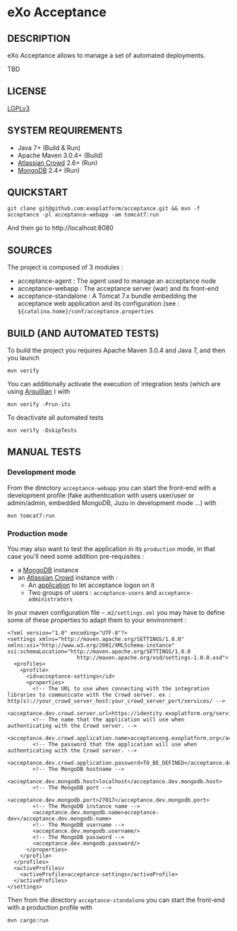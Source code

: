 eXo Acceptance
==============

## DESCRIPTION

eXo Acceptance allows to manage a set of automated deployments.

TBD

## LICENSE

[LGPLv3](http://www.gnu.org/licenses/lgpl.html)

## SYSTEM REQUIREMENTS

- Java 7+ (Build & Run)
- Apache Maven 3.0.4+ (Build)
- [Atlassian Crowd](https://www.atlassian.com/software/crowd/) 2.6+ (Run)
- [MongoDB](http://www.mongodb.org/) 2.4+ (Run)

## QUICKSTART

    git clone git@github.com:exoplatform/acceptance.git && mvn -f acceptance -pl acceptance-webapp -am tomcat7:run

And then go to http://localhost:8080

## SOURCES

The project is composed of 3 modules :

- acceptance-agent : The agent used to manage an acceptance node
- acceptance-webapp : The acceptance server (war) and its front-end
- acceptance-standalone : A Tomcat 7.x bundle embedding the acceptance web application and its configuration (see : ```${catalina.home}/conf/acceptance.properties```

## BUILD (AND AUTOMATED TESTS)

To build the project you requires Apache Maven 3.0.4 and Java 7, and then you launch

    mvn verify

You can additionally activate the execution of integration tests (which are using [Arquillian](http://arquillian.org/) ) with

    mvn verify -Prun-its

To deactivate all automated tests

    mvn verify -DskipTests

## MANUAL TESTS

### Development mode

From the directory ```acceptance-webapp``` you can start the front-end with a development profile (fake authentication with users user/user or admin/admin, embedded MongoDB, Juzu in development mode ...) with

    mvn tomcat7:run

### Production mode

You may also want to test the application in its ```production``` mode, in that case you'll need some addition pre-requisites :

- a [MongoDB](http://www.mongodb.org/) instance
- an [Atlassian Crowd](https://www.atlassian.com/software/crowd/) instance with :
  - An [application](https://confluence.atlassian.com/display/CROWD/Adding+an+Application) to let acceptance logon on it
  - Two groups of users : ```acceptance-users``` and ```acceptance-administrators```

In your maven configuration file ```~.m2/settings.xml``` you may have to define some of these properties to adapt them to your environment :

    <?xml version="1.0" encoding="UTF-8"?>
    <settings xmlns="http://maven.apache.org/SETTINGS/1.0.0" xmlns:xsi="http://www.w3.org/2001/XMLSchema-instance" xsi:schemaLocation="http://maven.apache.org/SETTINGS/1.0.0
                          http://maven.apache.org/xsd/settings-1.0.0.xsd">
      <profiles>
        <profile>
          <id>acceptance-settings</id>
          <properties>
            <!-- The URL to use when connecting with the integration libraries to communicate with the Crowd server. ex : http(s)://your_crowd_server_host:your_crowd_server_port/services/ -->
            <acceptance.dev.crowd.server.url>https://identity.exoplatform.org/services/</acceptance.dev.crowd.server.url>
            <!-- The name that the application will use when authenticating with the Crowd server. -->
            <acceptance.dev.crowd.application.name>acceptanceng.exoplatform.org</acceptance.dev.crowd.application.name>
            <!-- The password that the application will use when authenticating with the Crowd server. -->
            <acceptance.dev.crowd.application.password>TO_BE_DEFINED</acceptance.dev.crowd.application.password>
            <!-- The MongoDB hostname -->
            <acceptance.dev.mongodb.host>localhost</acceptance.dev.mongodb.host>
            <!-- The MongoDB port -->
            <acceptance.dev.mongodb.port>27017</acceptance.dev.mongodb.port>
            <!-- The MongoDB instance name -->
            <acceptance.dev.mongodb.name>acceptance-dev</acceptance.dev.mongodb.name>
            <!-- The MongoDB username -->
            <acceptance.dev.mongodb.username/>
            <!-- The MongoDB password -->
            <acceptance.dev.mongodb.password/>
          </properties>
        </profile>
      </profiles>
      <activeProfiles>
        <activeProfile>acceptance-settings</activeProfile>
      </activeProfiles>
    </settings>

Then from the directory ```acceptance-standalone``` you can start the front-end with a production profile with

    mvn cargo:run


